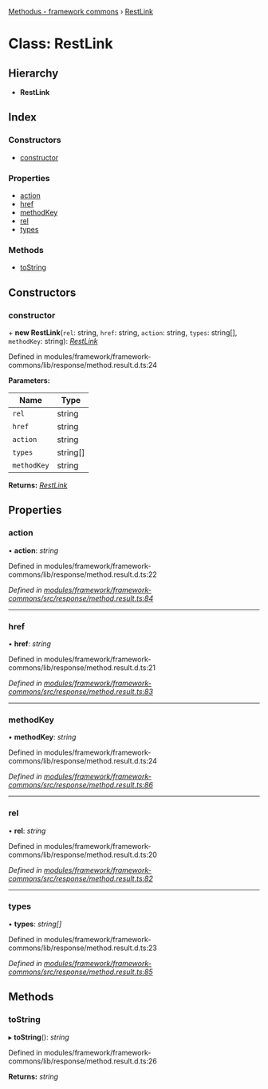 [Methodus - framework commons](../globals.md) › [RestLink](restlink.md)

# Class: RestLink

## Hierarchy

* **RestLink**

## Index

### Constructors

* [constructor](restlink.md#constructor)

### Properties

* [action](restlink.md#action)
* [href](restlink.md#href)
* [methodKey](restlink.md#methodkey)
* [rel](restlink.md#rel)
* [types](restlink.md#types)

### Methods

* [toString](restlink.md#tostring)

## Constructors

###  constructor

\+ **new RestLink**(`rel`: string, `href`: string, `action`: string, `types`: string[], `methodKey`: string): *[RestLink](restlink.md)*

Defined in modules/framework/framework-commons/lib/response/method.result.d.ts:24

**Parameters:**

Name | Type |
------ | ------ |
`rel` | string |
`href` | string |
`action` | string |
`types` | string[] |
`methodKey` | string |

**Returns:** *[RestLink](restlink.md)*

## Properties

###  action

• **action**: *string*

Defined in modules/framework/framework-commons/lib/response/method.result.d.ts:22

*Defined in [modules/framework/framework-commons/src/response/method.result.ts:84](https://github.com/nodulusteam/methodus.dev/blob/9fa5503/modules/framework/framework-commons/src/response/method.result.ts#L84)*

___

###  href

• **href**: *string*

Defined in modules/framework/framework-commons/lib/response/method.result.d.ts:21

*Defined in [modules/framework/framework-commons/src/response/method.result.ts:83](https://github.com/nodulusteam/methodus.dev/blob/9fa5503/modules/framework/framework-commons/src/response/method.result.ts#L83)*

___

###  methodKey

• **methodKey**: *string*

Defined in modules/framework/framework-commons/lib/response/method.result.d.ts:24

*Defined in [modules/framework/framework-commons/src/response/method.result.ts:86](https://github.com/nodulusteam/methodus.dev/blob/9fa5503/modules/framework/framework-commons/src/response/method.result.ts#L86)*

___

###  rel

• **rel**: *string*

Defined in modules/framework/framework-commons/lib/response/method.result.d.ts:20

*Defined in [modules/framework/framework-commons/src/response/method.result.ts:82](https://github.com/nodulusteam/methodus.dev/blob/9fa5503/modules/framework/framework-commons/src/response/method.result.ts#L82)*

___

###  types

• **types**: *string[]*

Defined in modules/framework/framework-commons/lib/response/method.result.d.ts:23

*Defined in [modules/framework/framework-commons/src/response/method.result.ts:85](https://github.com/nodulusteam/methodus.dev/blob/9fa5503/modules/framework/framework-commons/src/response/method.result.ts#L85)*

## Methods

###  toString

▸ **toString**(): *string*

Defined in modules/framework/framework-commons/lib/response/method.result.d.ts:26

**Returns:** *string*
